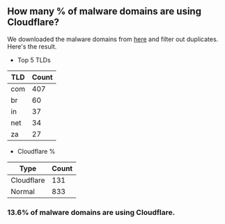 ## How many % of malware domains are using Cloudflare?


We downloaded the malware domains from [here](https://urlhaus.abuse.ch) and filter out duplicates.
Here's the result.


[//]: # (start replacement)


- Top 5 TLDs

| TLD | Count |
| --- | --- |
| com | 407 |
| br | 60 |
| in | 37 |
| net | 34 |
| za | 27 |


- Cloudflare %

| Type | Count |
| --- | --- |
| Cloudflare | 131 |
| Normal | 833 |


### 13.6% of malware domains are using Cloudflare.